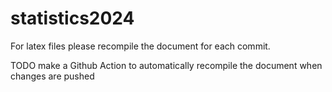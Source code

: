 # statistics2024

For latex files please recompile the document for each commit.

TODO make a Github Action to automatically recompile the document when changes are pushed
